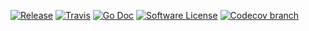[![Release](https://img.shields.io/github/release/plexmediamanager/micro-database.svg?style=for-the-badge)](https://github.com/plexmediamanager/micro-database/releases/latest)
[![Travis](https://img.shields.io/travis/plexmediamanager/micro-database/master.svg?style=for-the-badge)](https://travis-ci.org/plexmediamanager/micro-database)
[![Go Doc](https://img.shields.io/badge/godoc-reference-blue.svg?style=for-the-badge)](http://godoc.org/github.com/plexmediamanager/micro-database)
[![Software License](https://img.shields.io/badge/license-MIT-brightgreen.svg?style=for-the-badge)](/LICENSE.md)
[![Codecov branch](https://img.shields.io/codecov/c/github/plexmediamanager/micro-database/master.svg?style=for-the-badge)](https://codecov.io/gh/plexmediamanager/micro-database)